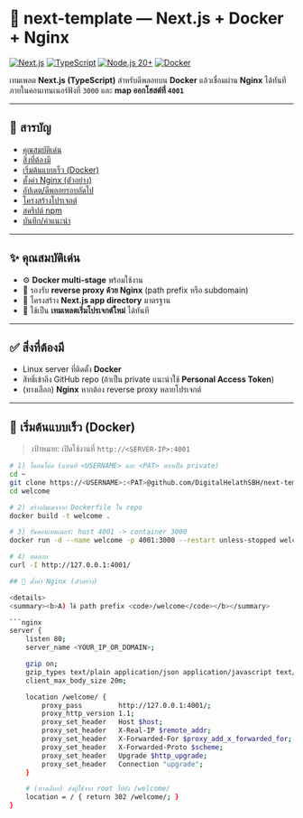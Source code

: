 # 🌟 next-template — Next.js + Docker + Nginx

[![Next.js](https://img.shields.io/badge/Next.js-black?logo=next.js&logoColor=white&style=for-the-badge)](#)
[![TypeScript](https://img.shields.io/badge/TypeScript-3178C6?logo=typescript&logoColor=white&style=for-the-badge)](#)
[![Node.js 20+](https://img.shields.io/badge/Node.js-20+-339933?logo=node.js&logoColor=white&style=for-the-badge)](#)
[![Docker](https://img.shields.io/badge/Docker-2496ED?logo=docker&logoColor=white&style=for-the-badge)](#)

เทมเพลต **Next.js (TypeScript)** สำหรับดีพลอยบน **Docker** แล้วเชื่อมผ่าน **Nginx** ได้ทันที  
ภายในคอนเทนเนอร์ฟังที่ `3000` และ **map ออกโฮสต์ที่ `4001`**

---

## 🔎 สารบัญ
- [คุณสมบัติเด่น](#-คุณสมบัติเด่น)
- [สิ่งที่ต้องมี](#-สิ่งที่ต้องมี)
- [เริ่มต้นแบบเร็ว (Docker)](#-เริ่มต้นแบบเร็ว-docker)
- [ตั้งค่า Nginx (ตัวอย่าง)](#-ตั้งค่า-nginx-ตัวอย่าง)
- [อัปเดต/ดีพลอยรอบถัดไป](#-อัปเดตดีพลอยรอบถัดไป)
- [โครงสร้างโปรเจกต์](#-โครงสร้างโปรเจกต์)
- [สคริปต์ npm](#-สคริปต์-npm)
- [บันทึก/คำแนะนำ](#-บันทึกคำแนะนำ)

---

## ✨ คุณสมบัติเด่น
- ⚙️ **Docker multi-stage** พร้อมใช้งาน
- 🧭 รองรับ **reverse proxy ด้วย Nginx** (path prefix หรือ subdomain)
- 🧩 โครงสร้าง **Next.js app directory** มาตรฐาน
- 🚀 ใช้เป็น **เทมเพลตเริ่มโปรเจกต์ใหม่** ได้ทันที

---

## ✅ สิ่งที่ต้องมี
- Linux server ที่ติดตั้ง **Docker**
- สิทธิ์เข้าถึง GitHub repo (ถ้าเป็น private แนะนำใช้ **Personal Access Token**)
- (ทางเลือก) **Nginx** หากต้อง reverse proxy หลายโปรเจกต์

---

## 🚀 เริ่มต้นแบบเร็ว (Docker)
> เป้าหมาย: เปิดใช้งานที่ `http://<SERVER-IP>:4001`

```bash
# 1) โคลนโค้ด (แทนที่ <USERNAME> และ <PAT> หากเป็น private)
cd ~
git clone https://<USERNAME>:<PAT>@github.com/DigitalHelathSBH/next-template.git welcome
cd welcome

# 2) สร้างอิมเมจจาก Dockerfile ใน repo
docker build -t welcome .

# 3) รันคอนเทนเนอร์: host 4001 -> container 3000
docker run -d --name welcome -p 4001:3000 --restart unless-stopped welcome

# 4) ทดสอบ
curl -I http://127.0.0.1:4001/

## 🧭 ตั้งค่า Nginx (ตัวอย่าง)

<details>
<summary><b>A) ใช้ path prefix <code>/welcome</code></b></summary>

```nginx
server {
    listen 80;
    server_name <YOUR_IP_OR_DOMAIN>;

    gzip on;
    gzip_types text/plain application/json application/javascript text/css text/xml application/xml+rss;
    client_max_body_size 20m;

    location /welcome/ {
        proxy_pass         http://127.0.0.1:4001/;
        proxy_http_version 1.1;
        proxy_set_header   Host $host;
        proxy_set_header   X-Real-IP $remote_addr;
        proxy_set_header   X-Forwarded-For $proxy_add_x_forwarded_for;
        proxy_set_header   X-Forwarded-Proto $scheme;
        proxy_set_header   Upgrade $http_upgrade;
        proxy_set_header   Connection "upgrade";
    }

    # (ทางเลือก) ส่งผู้ใช้จาก root ไปยัง /welcome/
    location = / { return 302 /welcome/; }
}

